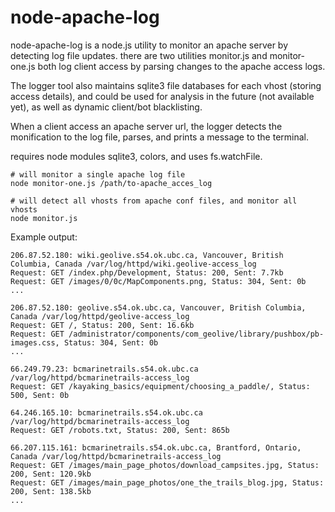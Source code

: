 # node-apache-log
node-apache-log is a node.js utility to monitor an apache server by detecting log file updates. 
there are two utilities monitor.js and monitor-one.js both log client access by parsing changes to the apache access logs. 

The logger tool also maintains sqlite3 file databases for each vhost (storing access details), and could be used for analysis in the future (not available yet), as well as dynamic client/bot blacklisting.

When a client access an apache server url, the logger detects the monification to the log file, parses, and prints
a message to the terminal. 




requires node modules sqlite3, colors, and uses fs.watchFile. 


```
# will monitor a single apache log file
node monitor-one.js /path/to-apache_acces_log
```

```
# will detect all vhosts from apache conf files, and monitor all vhosts
node monitor.js
```


Example output:

```
206.87.52.180: wiki.geolive.s54.ok.ubc.ca, Vancouver, British Columbia, Canada /var/log/httpd/wiki.geolive-access_log
Request: GET /index.php/Development, Status: 200, Sent: 7.7kb
Request: GET /images/0/0c/MapComponents.png, Status: 304, Sent: 0b
...

206.87.52.180: geolive.s54.ok.ubc.ca, Vancouver, British Columbia, Canada /var/log/httpd/geolive-access_log
Request: GET /, Status: 200, Sent: 16.6kb
Request: GET /administrator/components/com_geolive/library/pushbox/pb-images.css, Status: 304, Sent: 0b
...

66.249.79.23: bcmarinetrails.s54.ok.ubc.ca /var/log/httpd/bcmarinetrails-access_log
Request: GET /kayaking_basics/equipment/choosing_a_paddle/, Status: 500, Sent: 0b

64.246.165.10: bcmarinetrails.s54.ok.ubc.ca /var/log/httpd/bcmarinetrails-access_log
Request: GET /robots.txt, Status: 200, Sent: 865b

66.207.115.161: bcmarinetrails.s54.ok.ubc.ca, Brantford, Ontario, Canada /var/log/httpd/bcmarinetrails-access_log
Request: GET /images/main_page_photos/download_campsites.jpg, Status: 200, Sent: 120.9kb
Request: GET /images/main_page_photos/one_the_trails_blog.jpg, Status: 200, Sent: 138.5kb
...

```
